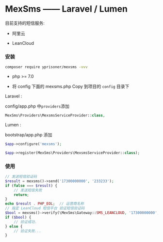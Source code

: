 # MexSms —— Laravel / Lumen

目前支持的短信服务:

- 阿里云

- LeanCloud

### 安装

```bash
composer require yprisoner/mexsms -vvv
```

- php >= 7.0

- 将 config 下面的 mexsms.php Copy 到项目的 `config` 目录下

Laravel :

config/app.php 中`providers`添加

```php
MexSms\Providers\MexsmsServiceProvider::class,
```

Lumen :

bootstrap/app.php 添加

```php
$app->configure('mexsms');
```

```php
$app->register(MexSms\Providers\MexsmsServiceProvider::class);
```


### 使用

```php
// 发送短信验证码
$result = mexsms()->send('17300000000', '233233');
if (false === $result) {
    // 发送短信失败
    return;
}
echo $result . PHP_EOL;  // 运营商名称
// 指定 LeanCloud 短信平台 验证短信验证码
$bool = mexsms()->verify(\MexSms\Gateway::SMS_LEANCLOUD, '17300000000', '233233');
if ($bool) {
    // 验证成功.
} else {
    // 验证失败...
}
```


